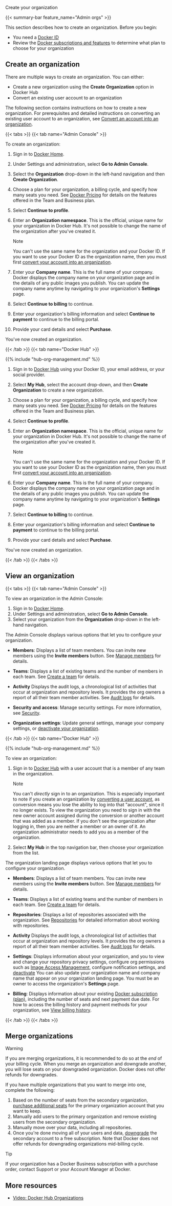Create your organization


{{< summary-bar feature_name="Admin orgs" >}}

This section describes how to create an organization. Before you begin:

- You need a [Docker ID](/accounts/create-account/)
- Review the [Docker subscriptions and features](../../subscription/details.md) to determine what plan to choose for your organization

## Create an organization

There are multiple ways to create an organization. You can either:
- Create a new organization using the **Create Organization** option in Docker Hub
- Convert an existing user account to an organization

The following section contains instructions on how to create a new organization. For prerequisites and
detailed instructions on converting an existing user account to an organization, see
[Convert an account into an organization](/manuals/admin/organization/convert-account.md).

{{< tabs >}}
{{< tab name="Admin Console" >}}

To create an organization:

1. Sign in to [Docker Home](https://app.docker.com/).
2. Under Settings and administration, select **Go to Admin Console**.
3. Select the **Organization** drop-down in the left-hand navigation and then **Create Organization**.
4. Choose a plan for your organization, a billing cycle, and specify how many seats you need. See [Docker Pricing](https://www.docker.com/pricing/) for details on the features offered in the Team and Business plan.
5. Select **Continue to profile**.
6. Enter an **Organization namespace**. This is the official, unique name for
your organization in Docker Hub. It's not possible to change the name of the
organization after you've created it.

   > [!NOTE]
   >
   > You can't use the same name for the organization and your Docker ID. If you want to use your Docker ID as the organization name, then you must first [convert your account into an organization](/manuals/admin/organization/convert-account.md).

7. Enter your **Company name**. This is the full name of your company. Docker
displays the company name on your organization page and in the details of any
public images you publish. You can update the company name anytime by navigating
to your organization's **Settings** page.
8. Select **Continue to billing** to continue.
9. Enter your organization's billing information and select **Continue to payment** to continue to the billing portal.
10. Provide your card details and select **Purchase**.

You've now created an organization.

{{< /tab >}}
{{< tab name="Docker Hub" >}}

{{% include "hub-org-management.md" %}}

1. Sign in to [Docker Hub](https://hub.docker.com/) using your Docker ID, your email address, or your social provider.
2. Select **My Hub**, select the account drop-down, and then **Create Organization** to create a new organization.
3. Choose a plan for your organization, a billing cycle, and specify how many seats you need. See [Docker Pricing](https://www.docker.com/pricing/) for details on the features offered in the Team and Business plan.
4. Select **Continue to profile**.
5. Enter an **Organization namespace**. This is the official, unique name for
your organization in Docker Hub. It's not possible to change the name of the
organization after you've created it.

   > [!NOTE]
   >
   > You can't use the same name for the organization and your Docker ID. If you want to use your Docker ID as the organization name, then you must first [convert your account into an organization](/manuals/admin/organization/convert-account.md).

6. Enter your **Company name**. This is the full name of your company. Docker
displays the company name on your organization page and in the details of any
public images you publish. You can update the company name anytime by navigating
to your organization's **Settings** page.
7. Select **Continue to billing** to continue.
8. Enter your organization's billing information and select **Continue to payment** to continue to the billing portal.
9. Provide your card details and select **Purchase**.

You've now created an organization.

{{< /tab >}}
{{< /tabs >}}

## View an organization

{{< tabs >}}
{{< tab name="Admin Console" >}}

To view an organization in the Admin Console:

1. Sign in to [Docker Home](https://app.docker.com).
2. Under Settings and administration, select **Go to Admin Console**.
3. Select your organization from the **Organization** drop-down in the left-hand navigation.

The Admin Console displays various options that let you to
configure your organization.

- **Members**: Displays a list of team members. You
  can invite new members using the **Invite members** button. See [Manage members](./members.md) for details.

- **Teams**: Displays a list of existing teams and the number of
  members in each team. See [Create a team](./manage-a-team.md) for details.

- **Activity** Displays the audit logs, a chronological list of activities that
  occur at organization and repository levels. It provides the org owners a
  report of all their team member activities. See [Audit logs](./activity-logs.md) for
  details.

- **Security and access**: Manage security settings. For more information, see [Security](/manuals/security/_index.md).

- **Organization settings**: Update general settings, manage your company settings, or [deactivate your organization](/manuals/admin/organization/deactivate-account.md).

{{< /tab >}}
{{< tab name="Docker Hub" >}}

{{% include "hub-org-management.md" %}}

To view an organization:

1. Sign in to [Docker Hub](https://hub.docker.com) with a user account that is a member of any team in the organization.

      > [!NOTE]
      >
      > You can't *directly* sign in to an organization. This is especially
      > important to note if you create an organization by
      [converting a user account](/manuals/admin/organization/convert-account.md), as conversion means you lose the ability to log into that
      > "account", since it no longer exists. To view the organization you
      > need to sign in with the new owner account assigned during the
      > conversion or another account that was added as a member. If you
      > don't see the organization after logging in,
      > then you are neither a member or an owner of it. An organization
      > administrator needs to add you as a member of the organization.

2. Select **My Hub** in the top navigation bar, then choose your
   organization from the list.

The organization landing page displays various options that let you to
configure your organization.

- **Members**: Displays a list of team members. You
  can invite new members using the **Invite members** button. See [Manage members](./members.md) for details.

- **Teams**: Displays a list of existing teams and the number of
  members in each team. See [Create a team](./manage-a-team.md) for details.

- **Repositories**: Displays a list of repositories associated with the
  organization. See [Repositories](../../docker-hub/repos/_index.md) for detailed information about
  working with repositories.

- **Activity** Displays the audit logs, a chronological list of activities that
  occur at organization and repository levels. It provides the org owners a
  report of all their team member activities. See [Audit logs](./activity-logs.md) for
  details.

- **Settings**: Displays information about your
  organization, and you to view and change your repository privacy
  settings, configure org permissions such as
  [Image Access Management](/manuals/security/for-admins/hardened-desktop/image-access-management.md), configure notification settings, and [deactivate](/manuals/admin/organization/deactivate-account.md#deactivate-an-organization) You can also update your organization name and company name that appear on your organization landing page. You must be an owner to access the
   organization's **Settings** page.

- **Billing**: Displays information about your existing
[Docker subscription (plan)](../../subscription/_index.md), including the number of seats and next payment due date. For how to access the billing history and payment methods for your organization, see [View billing history](../../billing/history.md).

{{< /tab >}}
{{< /tabs >}}

## Merge organizations

> [!WARNING]
>
> If you are merging organizations, it is recommended to do so at the *end* of
> your billing cycle. When you merge an organization and downgrade another, you
> will lose seats on your downgraded organization. Docker does not offer
> refunds for downgrades.

If you have multiple organizations that you want to merge into one, complete the following:

1. Based on the number of seats from the secondary organization, [purchase additional seats](../../subscription/manage-seats.md) for the primary organization account that you want to keep.
2. Manually add users to the primary organization and remove existing users from the secondary organization.
3. Manually move over your data, including all repositories.
4. Once you're done moving all of your users and data, [downgrade](../../subscription/change.md) the secondary account to a free subscription. Note that Docker does not offer refunds for downgrading organizations mid-billing cycle.

> [!TIP]
>
> If your organization has a Docker Business subscription with a purchase order, contact Support or your Account Manager at Docker.

## More resources

- [Video: Docker Hub Organizations](https://www.youtube.com/watch?v=WKlT1O-4Du8)
